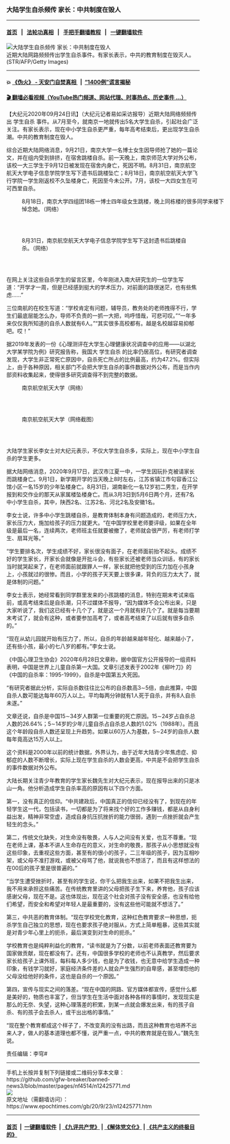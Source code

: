 ### 大陆学生自杀频传 家长：中共制度在毁人
------------------------

#### [首页](https://github.com/gfw-breaker/banned-news3/blob/master/README.md) &nbsp;&nbsp;|&nbsp;&nbsp; [法轮功真相](https://github.com/begood0513/basic/blob/master/README.md)  &nbsp;&nbsp;|&nbsp;&nbsp; [手把手翻墙教程](https://github.com/gfw-breaker/guides/wiki)  &nbsp;&nbsp;|&nbsp;&nbsp; [一键翻墙软件](https://github.com/gfw-breaker/nogfw/blob/master/README.md)  



<div><img alt="大陆学生自杀频传 家长：中共制度在毁人" class="attachment-djy_600_400 size-djy_600_400 wp-post-image" src="https://i.epochtimes.com/assets/uploads/2020/09/GettyImages-534089720-600x400.jpg"/>
<div class="caption">
 近期大陆网路频频传出学生自杀事件。有家长表示，中共的教育制度在毁灭人。(STR/AFP/Getty Images)
</div></div><hr/>

#### 💥 [《伪火》 - 天安门自焚真相 ](http://158.247.195.190:10000/videos/blog/weihuo.html)&nbsp; |&nbsp; [“1400例”谎言揭秘  ](http://158.247.195.190:10000/videos/blog/jiexi1400.html)

#### [ 🎬  翻墙必看视频（YouTube热门频道、网站代理、时事热点、历史事件 ...）](https://github.com/gfw-breaker/links/blob/master/banned.md)

<div><p>
 【大纪元2020年09月24日讯】（大纪元记者易如采访报导）近期大陆网络频频传出
 <ok href="https://www.epochtimes.com/gb/tag/%E5%AD%A6%E7%94%9F%E8%87%AA%E6%9D%80.html">
  学生自杀
 </ok>
 事件。从7月至今，就南京一地就传出5名大学生自杀，引起社会广泛关注。有家长表示，现在中小学生自杀更严重，每年高考结束后，更出现学生自杀潮。中共的教育制度在毁人。
</p>
<p>
 综合近期大陆网络消息，9月21日，南京大学一名博士女生因导师抢了她的一篇论文，并在组内受到排挤，在宿舍跳楼自杀。前一天晚上，南京师范大学对外公布，该校一大三学生于9月12日被发现在宿舍内身亡，死因不明。8月31日，南京航空航天大学电子信息学院学生写下遗书后跳楼坠亡；8月18日，南京航空航天大学飞行学院一学生刚返校不久坠楼身亡，死因至今未公开。7月，该校一大四女生在可可西里自杀。
</p>
<figure class="wp-caption aligncenter" id="attachment_12425783" style="width: 535px">
 <ok href="https://i.epochtimes.com/assets/uploads/2020/09/5929efa400714f654d056690b5758b6d.png">
  <img alt="" class="wp-image-12425783" src="https://i.epochtimes.com/assets/uploads/2020/09/5929efa400714f654d056690b5758b6d-600x418.png"/>
 </ok>
 <br/><figcaption class="wp-caption-text">
  8月18日，南京大学四组团18栋一博士四年级女生跳楼，晚上同栋楼的很多同学来楼下悼念她。（网络）
 </figcaption><br/>
</figure><br/>
<figure class="wp-caption aligncenter" id="attachment_12425820" style="width: 433px">
 <ok href="https://i.epochtimes.com/assets/uploads/2020/09/87156dde0a0b6518ed74bceb6eedd4b2.png">
  <img alt="" class="size-full wp-image-12425820" src="https://i.epochtimes.com/assets/uploads/2020/09/87156dde0a0b6518ed74bceb6eedd4b2.png"/>
 </ok>
 <br/><figcaption class="wp-caption-text">
  8月31日，南京航空航天大学电子信息学院学生写下这封遗书后跳楼自杀。（网络）
 </figcaption><br/>
</figure><br/>
<p>
 在网上关注这些自杀学生的留言区里，今年刚进入南大研究生的一位学生写道：“开学才一周，但是已经感到挺大的学术压力，对前面的路很迷茫，也有些焦虑……”
</p>
<p>
 三位南航的在校生写道：“学校肯定有问题，辅导员，教务处的老师拽得不行，学生们最底层能怎么办，导师不负责的一抓一大把，呜呼惜哉，可悲可叹。”“一年多来仅仅我所知道的自杀人数就有6人。”“其实很多高校都有。越是名校越容易抑郁吧。哎！”
</p>
<p>
 据2019年发表的一份《心理测评在大学生心理健康状况调查中的应用——以湖北大学某学院为例》研究报告称，我国大
 <ok href="https://www.epochtimes.com/gb/tag/%E5%AD%A6%E7%94%9F%E8%87%AA%E6%9D%80.html">
  学生自杀
 </ok>
 的比率仍居高位，有研究者调查发现，大学生非正常死亡原因中，自杀死亡所占的比例最高，约为47.2%。但实际上，由于各种原因，相关部门不会把大学生自杀的事件数据对外公布，而是当作内部资料收集起来，使得很多研究调查得不到完整的数据。
</p>
<figure class="wp-caption aligncenter" id="attachment_12425797" style="width: 600px">
 <ok href="https://i.epochtimes.com/assets/uploads/2020/09/13ccc786133955ee38c0b84696948f6a.png">
  <img alt="" class="size-large wp-image-12425797" src="https://i.epochtimes.com/assets/uploads/2020/09/13ccc786133955ee38c0b84696948f6a-600x530.png"/>
 </ok>
 <br/><figcaption class="wp-caption-text">
  南京航空航天大学（网络）
 </figcaption><br/>
</figure><br/>
<figure class="wp-caption aligncenter" id="attachment_12425800" style="width: 600px">
 <ok href="https://i.epochtimes.com/assets/uploads/2020/09/9c070a21e97e1d5264c136dc7631a342.png">
  <img alt="" class="size-large wp-image-12425800" src="https://i.epochtimes.com/assets/uploads/2020/09/9c070a21e97e1d5264c136dc7631a342-600x543.png"/>
 </ok>
 <br/><figcaption class="wp-caption-text">
  南京航空航天大学（网络截图）
 </figcaption><br/>
</figure><br/>
<p>
 大陆学生家长李女士对大纪元表示，不仅大学生自杀多，实际上，现在中小学生自杀的学生更多。
</p>
<p>
 据大陆网络消息，2020年9月17日，武汉市江夏一中，一学生因玩扑克被请家长而跳楼身亡。9月1日，新学期开学的当天晚上8时左右，江苏省镇江市句容香江公馆小区一名15岁的少年坠楼身亡。8月31日，湖南新化一名12岁初二男生，在开学报到和交作业的那天从家属楼坠楼身亡。而从3月3日到5月6日两个月，还有7名中小学生自杀，其中，陕西2名、江苏2名、河北2名及安徽1名。
</p>
<p>
 李女士说，许多中小学生跳楼自杀，是教育体制本身有问题造成的，老师压力大，家长压力大，施加给孩子的压力就更大。“在中国学校里老师要评级，如果在全年级是最后一名，连续两次，老师班主任就要被撤了，老师就会很严厉，有老师打学生、扇耳光等。”
</p>
<p>
 “学生要排名次，学生成绩不好，家长很没有面子，在老师面前抬不起头。成绩不好的学生家长，开家长会就像是开批斗会，有些家长还被老师当众训话，有的家长当时就哭起来了，在老师面前就跟罪人一样，家长就把他受到的压力加在小孩身上，小孩就过的很惨。而且，小学的孩子天天要上很多课，背负的压力太大了，就是体制的问题。”
</p>
<p>
 李女士表示，她经常看到同学群里发来的小孩跳楼的消息，特别在期末考试来临前，或高考结束后是自杀潮，只不过媒体不报导，“因为媒体不会公布出来，只是大家听说了，我们这已经有十几个了，就是这一个月就有好几个了。就是每当要期末考试了，就会有这种，或者要参加高考了，或者高考结束了以后就有很多自杀的。”
</p>
<p>
 “现在从幼儿园就开始有压力了，所以，自杀的年龄越来越年轻化、越来越小了，还有些小孩，最小的七八岁的都有。”李女士说。
</p>
<p>
 《中国心理卫生协会》2020年6月28日文章称，据中国官方公开报导的一组资料表明，中国是世界上儿童自杀第一大国。文章引述发表于2002年《柳叶刀》的《中国的自杀率：1995-1999》，自杀是中国第五大死因。
</p>
<p>
 “有研究者据此分析，实际自杀数往往比公布的自杀数高3∼5倍，由此推算，中国自杀人数可能达每年60万人以上。平均每两分钟就有1人死于自杀，并有8人自杀未遂。”
</p>
<p>
 文章还说，自杀是中国15∼34岁人群第一位重要的死亡原因。15∼24岁占自杀总人数的26.64%；5∼14岁的少年儿童自杀占自杀总人数的1.02%（1988年）。而且这个年龄段自杀人数还呈现上升趋势。如果以60万人为基数，5∼24岁的自杀人数每年竟高达15万人以上。
</p>
<p>
 这个资料是2000年以前的统计数据，外界认为，由于近年大陆青少年焦虑症、抑郁症的人数不断增长，实际上现在学生自杀的人数会更高，中共是不会把学生自杀的事件数据对外公布。
</p>
<p>
 大陆长期关注青少年教育的学生家长魏先生对大纪元表示，现在报导出来的只是冰山一角。他分析造成学生自杀率高的原因有以下四个方面。
</p>
<p>
 第一，没有真正的信仰。“中共建政后，中国真正的信仰已经没有了，到现在的年轻学生这一代，包括读书，一切都是为了将来找个好的工作多赚钱，都是从自身利益出发，精神非常空虚，造成自身抗压抗挫折的能力很弱，遇到一点挫折就会产生轻生的念头。”
</p>
<p>
 第二，传统文化缺失，对生命没有敬畏，人与人之间没有关爱，也互不尊重。“现在老师上课，基本不讲人生命存在的意义，对生命的敬畏，那孩子从小思想就没有这些印象，去重视这些方面，甚至有的很小的孩子，二三年级的孩子，因为互相吵架，或父母不准打游戏，或被父母骂了他，就说我也不想活了，而且有这样想法的在00后的孩子里是很普遍的。”
</p>
<p>
 “当学生遭受挫折时，甚至有的学生说，你干么把我生出来，如果不把我生出来，我不用来承担这些痛苦。在传统教育里讲的父母把孩子生下来，养育他，孩子应该感谢父母，现在不是。这也体现出，现在这个社会对孩子没有安全感，也没有给他们希望，而安全和希望对年轻人是最重要的，没有这些他可能就不想活了。”
</p>
<p>
 第三，中共恶的教育体制。“现在学校党化教育，这种红色教育要求一种思想，扼杀学生自己独立的思想，现在也要求孩子绝对服从，方式上简单粗暴，这些其实就是对青少年心里上的扼杀，最后演变到对生命的扼杀。”
</p>
<p>
 学校教育也是纯粹利益化的教育，“读书就是为了分数，以前老师表面还教育要为国家做贡献，现在都没有了。还有，中国很多学校的老师也不认真教学，然后要求家长给孩子上课外班，每科每人多少钱，也是为了收钱，也无意中给学生造成一种印象，有钱学习就好，家庭经济条件差的人就会产生强烈的自卑感，甚至埋怨他的父母没给他好的条件，这也是自杀的一个原因。”
</p>
<p>
 第四，宣传与现实之间的落差。“现在中国的网路、官方媒体都宣传，感觉什么都是美好的，物质也丰富了，但当学生在生活中面对各种各样的事情时，发现现实是那么的无奈、失望，这种心理落差的积累，到某一点就会爆发出来，有的孩子自杀、有的孩子会去杀人，或干出出格的事情。”
</p>
<p>
 “现在整个教育都成这个样子了，不改变真的没有出路，而且这种教育也培养不出来人才，做人的基本道理也都不懂，说严重一点，中共的教育就是在毁人。”魏先生说。
</p>
<p>
 责任编辑：李穹#
</p>
</div>
<hr/>
手机上长按并复制下列链接或二维码分享本文章：<br/>
https://github.com/gfw-breaker/banned-news3/blob/master/pages/nf4514/n12425771.md <br/>
<a href='https://github.com/gfw-breaker/banned-news3/blob/master/pages/nf4514/n12425771.md'><img src='https://github.com/gfw-breaker/banned-news3/blob/master/pages/nf4514/n12425771.md.png'/></a> <br/>
原文地址（需翻墙访问）：https://www.epochtimes.com/gb/20/9/23/n12425771.htm


------------------------
#### [首页](https://github.com/gfw-breaker/banned-news3/blob/master/README.md) &nbsp;|&nbsp; [一键翻墙软件](https://github.com/gfw-breaker/nogfw/blob/master/README.md) &nbsp;| [《九评共产党》](https://github.com/gfw-breaker/9ping.md/blob/master/README.md#九评之一评共产党是什么) | [《解体党文化》](https://github.com/gfw-breaker/jtdwh.md/blob/master/README.md) | [《共产主义的终极目的》](https://github.com/gfw-breaker/gczydzjmd.md/blob/master/README.md)


<img src='http://gfw-breaker.win/banned-news3/pages/nf4514/n12425771.md' width='0px' height='0px'/>